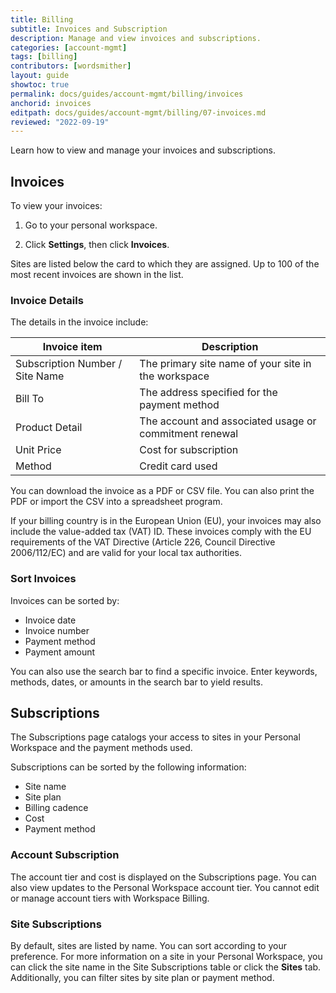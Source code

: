 ```yaml
---
title: Billing
subtitle: Invoices and Subscription
description: Manage and view invoices and subscriptions.
categories: [account-mgmt]
tags: [billing]
contributors: [wordsmither]
layout: guide
showtoc: true
permalink: docs/guides/account-mgmt/billing/invoices
anchorid: invoices
editpath: docs/guides/account-mgmt/billing/07-invoices.md
reviewed: "2022-09-19"
---
```


Learn how to view and manage your invoices and subscriptions.

## Invoices

To view your invoices:

1. Go to your personal workspace.

1. Click **Settings**, then click **Invoices**.
   
Sites are listed below the card to which they are assigned. Up to 100 of the most recent invoices are shown in the list.

### Invoice Details

The details in the invoice include:

|Invoice item| Description|
|------------|------------|
|Subscription Number / Site Name| The primary site name of your site in the workspace|
|Bill To| The address specified for the payment method|
|Product Detail| The account and associated usage or commitment renewal|
|Unit Price| Cost for subscription|
|Method| Credit card used|

You can download the invoice as a PDF or CSV file. You can also print the PDF or import the CSV into a spreadsheet program.

If your billing country is in the European Union (EU), your invoices may also include the value-added tax (VAT) ID.
These invoices comply with the EU requirements of the VAT Directive (Article 226, Council Directive 2006/112/EC) and are valid for your local tax authorities. 

### Sort Invoices


Invoices can be sorted by:

* Invoice date
* Invoice number
* Payment method
* Payment amount

You can also use the search bar to find a specific invoice. Enter keywords, methods, dates, or amounts in the search bar to yield results.

## Subscriptions

The Subscriptions page catalogs your access to sites in your Personal Workspace and the payment methods used.

Subscriptions can be sorted by the following information:

* Site name
* Site plan
* Billing cadence
* Cost
* Payment method

### Account Subscription

The account tier and cost is displayed on the Subscriptions page. You can also view updates to the Personal Workspace account tier. You cannot edit or manage account tiers with Workspace Billing. 

### Site Subscriptions

By default, sites are listed by name. You can sort according to your preference. For more information on a site in your Personal Workspace, you can click the site name in the Site Subscriptions table or click the **Sites** tab. Additionally, you can filter sites by site plan or payment method.

